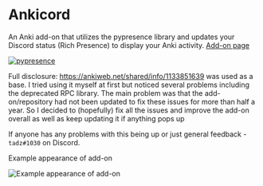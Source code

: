 # Ankicord

An Anki add-on that utilizes the pypresence library and updates your Discord status (Rich Presence) to display your Anki activity. [Add-on page](https://ankiweb.net/shared/info/1828536813)

[![pypresence](https://img.shields.io/badge/using-pypresence-00bb88.svg?style=for-the-badge&logo=discord&logoWidth=20)](https://github.com/qwertyquerty/pypresence)

Full disclosure: https://ankiweb.net/shared/info/1133851639 was used as a base.
I tried using it myself at first but noticed several problems including the deprecated RPC library.
The main problem was that the add-on/repository had not been updated to fix these issues for more than half a year.
So I decided to (hopefully) fix all the issues and improve the add-on overall as well as keep updating it if anything pops up

If anyone has any problems with this being up or just general feedback - `tadz#1030` on Discord.

Example appearance of add-on

![Example appearance of add-on](https://i.imgur.com/RWI7XD4.png)
